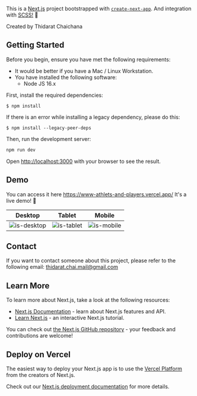 This is a [Next.js](https://nextjs.org/) project bootstrapped with [`create-next-app`](https://github.com/vercel/next.js/tree/canary/packages/create-next-app). And integration with [SCSS!](https://nextjs.org/docs/app/building-your-application/styling/sass) 🎉

Created by Thidarat Chaichana

## Getting Started

Before you begin, ensure you have met the following requirements:

- It would be better if you have a Mac / Linux Workstation.
- You have installed the following software:
  - Node JS 16.x
 
First, install the required dependencies:

```
$ npm install
```

If there is an error while installing a legacy dependency, please do this:

```
$ npm install --legacy-peer-deps
```

Then, run the development server:

```bash
npm run dev
```

Open [http://localhost:3000](http://localhost:3000) with your browser to see the result.

## Demo

You can access it here https://www-athlets-and-players.vercel.app/ It's a live demo! 🎉



Desktop | Tablet | Mobile
-- | -- | --
![is-desktop](https://github.com/doubleA-N/www-athlets-and-players/assets/53621541/33e2cd5c-cc57-4ae2-8948-42b94c832ff7) | ![is-tablet](https://github.com/doubleA-N/www-athlets-and-players/assets/53621541/b91870ef-96ed-497b-8a57-f54a6a00a372) | ![is-mobile](https://github.com/doubleA-N/www-athlets-and-players/assets/53621541/19225360-06f6-49aa-b6b0-f4086b9a6740)


## Contact

If you want to contact someone about this project, please refer to the following email: thidarat.chai.mail@gmail.com


## Learn More

To learn more about Next.js, take a look at the following resources:

- [Next.js Documentation](https://nextjs.org/docs) - learn about Next.js features and API.
- [Learn Next.js](https://nextjs.org/learn) - an interactive Next.js tutorial.

You can check out [the Next.js GitHub repository](https://github.com/vercel/next.js/) - your feedback and contributions are welcome!

## Deploy on Vercel

The easiest way to deploy your Next.js app is to use the [Vercel Platform](https://vercel.com/new?utm_medium=default-template&filter=next.js&utm_source=create-next-app&utm_campaign=create-next-app-readme) from the creators of Next.js.

Check out our [Next.js deployment documentation](https://nextjs.org/docs/deployment) for more details.
